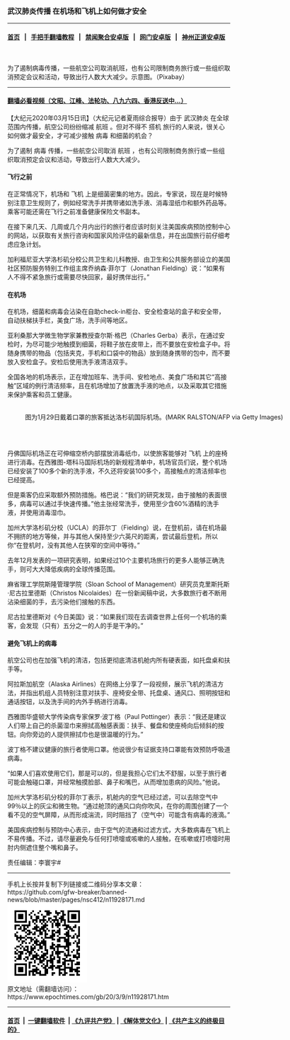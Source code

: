 ### 武汉肺炎传播 在机场和飞机上如何做才安全
------------------------

#### [首页](https://github.com/gfw-breaker/banned-news/blob/master/README.md) &nbsp;&nbsp;|&nbsp;&nbsp; [手把手翻墙教程](https://github.com/gfw-breaker/guides/wiki) &nbsp;&nbsp;|&nbsp;&nbsp; [禁闻聚合安卓版](https://github.com/gfw-breaker/bn-android) &nbsp;&nbsp;|&nbsp;&nbsp; [网门安卓版](https://github.com/oGate2/oGate) &nbsp;&nbsp;|&nbsp;&nbsp; [神州正道安卓版](https://github.com/SzzdOgate/update) 



<div><img alt="" class="aligncenter wp-post-image" src="https://i.epochtimes.com/assets/uploads/2019/08/plane-841441_1920-600x400.jpg"/>
<div class="red16 caption">
 <p>
  为了遏制病毒传播，一些航空公司取消航班，也有公司限制商务旅行或一些组织取消预定会议和活动，导致出行人数大大减少。示意图。（Pixabay）
 </p>
</div>
</div><hr/>

#### [翻墙必看视频（文昭、江峰、法轮功、八九六四、香港反送中...）](https://github.com/gfw-breaker/banned-news/blob/master/pages/link3.md)

<div><p>
 【大纪元2020年03月15日讯】（大纪元记者夏雨综合报导）由于
 <ok href="https://www.epochtimes.com/gb/tag/%E6%AD%A6%E6%B1%89%E8%82%BA%E7%82%8E.html">
  武汉肺炎
 </ok>
 在全球范围内传播，航空公司纷纷缩减
 <ok href="https://www.epochtimes.com/gb/tag/%E8%88%AA%E7%8F%AD.html">
  航班
 </ok>
 。但对不得不
 <ok href="https://www.epochtimes.com/gb/tag/%E6%90%AD%E6%9C%BA.html">
  搭机
 </ok>
 旅行的人来说，很关心如何做才最安全，才可减少接触
 <ok href="https://www.epochtimes.com/gb/tag/%E7%97%85%E6%AF%92.html">
  病毒
 </ok>
 和细菌的机会？
</p>
<p>
 为了遏制
 <ok href="https://www.epochtimes.com/gb/tag/%E7%97%85%E6%AF%92.html">
  病毒
 </ok>
 传播，一些航空公司取消
 <ok href="https://www.epochtimes.com/gb/tag/%E8%88%AA%E7%8F%AD.html">
  航班
 </ok>
 ，也有公司限制商务旅行或一些组织取消预定会议和活动，导致出行人数大大减少。
</p>
<h4>
 飞行之前
</h4>
<p>
 在正常情况下，机场和
 <ok href="https://www.epochtimes.com/gb/tag/%E9%A3%9E%E6%9C%BA.html">
  飞机
 </ok>
 上是细菌密集的地方。因此，专家说，现在是时候特别注意卫生规则了，例如经常洗手并携带诸如洗手液、消毒湿纸巾和额外药品等。乘客可能还需在飞行之前准备健康保险文书副本。
</p>
<p>
 在接下来几天、几周或几个月内出行的旅行者应该时刻关注美国疾病预防控制中心的网站，以获取有关旅行咨询和国家风险评估的最新信息，并在出国旅行前仔细考虑应急计划。
</p>
<p>
 加利福尼亚大学洛杉矶分校公共卫生和儿科教授、由卫生和公共服务部设立的美国社区预防服务特别工作组主席乔纳森·菲尔丁（Jonathan Fielding）说：“如果有人不得不紧急旅行或需要尽快回家，最好携伴出行。”
</p>
<h4>
 在机场
</h4>
<p>
 在机场，细菌和病毒会沾染在自助check-in柜台、安全检查站的盒子和安全带，自动扶梯扶手栏，美食广场，洗手间等地区。
</p>
<p>
 亚利桑那大学微生物学家兼教授查尔斯·格巴（Charles Gerba）表示，在通过安检时，为尽可能少地触摸到细菌，将鞋子放在皮带上，而不要放在安检盒子中。将随身携带的物品（包括夹克，手机和口袋中的物品）放到随身携带的包中，而不要放入安检盒子。安检后使用洗手液清洁双手。
</p>
<p>
 全国各地的机场表示，正在增加班车、洗手间、安检地点、美食广场和其它“高接触”区域的例行清洁频率，且在机场增加了放置洗手液的地点，以及采取其它措施来保护乘客和员工健康。
</p>
<figure class="wp-caption aligncenter" id="attachment_11837413" style="width: 600px">
 <ok href="http://i.epochtimes.com/assets/uploads/2020/02/GettyImages-1197378764-1.jpg">
  <img alt="" class="size-large wp-image-11837413" src="http://i.epochtimes.com/assets/uploads/2020/02/GettyImages-1197378764-1-600x443.jpg"/>
 </ok>
 <br/><figcaption class="wp-caption-text">
  图为1月29日戴着口罩的旅客抵达洛杉矶国际机场。(MARK RALSTON/AFP via Getty Images)
 </figcaption><br/>
</figure><br/>
<p>
 丹佛国际机场正在可伸缩空桥内部摆放消毒纸巾，以使旅客能够对
 <ok href="https://www.epochtimes.com/gb/tag/%E9%A3%9E%E6%9C%BA.html">
  飞机
 </ok>
 上的座椅进行消毒。在西雅图-塔科马国际机场的新规程清单中，机场官员们说，整个机场已经安装了100多个新的洗手液，不久还将安装100多个，高接触点的清洁频率也已经提高。
</p>
<p>
 但是乘客仍应采取额外预防措施。格巴说：“我们的研究发现，由于接触的表面很多，病毒可以通过手快速传播。”他主张经常洗手，使用至少含60%酒精的洗手液，并使用消毒湿巾。
</p>
<p>
 加州大学洛杉矶分校（UCLA）的菲尔丁（Fielding）说，在登机前，请在机场最不拥挤的地方等候，并与其他人保持至少六英尺的距离，尝试最后登机，所以你“在登机时，没有其他人在狭窄的空间中等待。”
</p>
<p>
 去年12月发表的一项研究表明，如果经过10个主要机场旅行的更多人能够正确洗手，则可大大降低疾病的全球传播范围。
</p>
<p>
 麻省理工学院斯隆管理学院（Sloan School of Management）研究员克里斯托斯·尼古拉里德斯（Christos Nicolaides）在一份新闻稿中说，大多数旅行者不断用沾染细菌的手，去污染他们接触的东西。
</p>
<p>
 尼古拉里德斯对《今日美国》说：“如果我们现在去调查世界上任何一个机场的乘客，会发现（只有）五分之一的人的手是干净的。”
</p>
<h4>
 避免飞机上的病毒
</h4>
<p>
 航空公司也在加强飞机的清洁，包括更彻底清洁机舱内所有硬表面，如托盘桌和扶手等。
</p>
<p>
 阿拉斯加航空（Alaska Airlines）在网络上分享了一段视频，展示飞机的清洁方法，并指出机组人员特别注意对扶手、座椅安全带、托盘桌、通风口、照明按钮和通话按钮，以及洗手间的内外手柄进行消毒。
</p>
<div class="video_fit_container">
</div>
<p>
 西雅图华盛顿大学传染病专家保罗·波丁格（Paul Pottinger）表示：“我还是建议人们带上自己的杀菌湿巾来擦拭高触感表面：扶手、餐盘和使座椅向后倾斜的按钮。向你旁边的人提供擦拭巾也是很温暖的行为。”
</p>
<p>
 波丁格不建议健康的旅行者使用口罩。他说很少有证据支持口罩能有效预防呼吸道病毒。
</p>
<p>
 “如果人们喜欢使用它们，那是可以的，但是我担心它们太不舒服，以至于旅行者可能会触碰口罩，并经常触摸脸部、鼻子和嘴巴，从而增加患病的风险。”他说。
</p>
<p>
 加州大学洛杉矶分校的菲尔丁表示，机舱内的空气已经过滤，可以去除空气中99％以上的灰尘和微生物。“通过舱顶的通风口向你吹风，在你的周围创建了一个看不见的空气屏障，从而形成湍流，同时阻挡了（空气中）可能含有病毒的液滴。”
</p>
<p>
 美国疾病控制与预防中心表示，由于空气的流通和过滤方式，大多数病毒在飞机上不易传播。不过，请尽量避免与任何打喷嚏或咳嗽的人接触，在咳嗽或打喷嚏时用肘内侧遮住整个嘴和鼻子。
</p>
<p>
 责任编辑：李寰宇#
</p>
</div>
<hr/>
手机上长按并复制下列链接或二维码分享本文章：<br/>
https://github.com/gfw-breaker/banned-news/blob/master/pages/nsc412/n11928171.md <br/>
<a href='https://github.com/gfw-breaker/banned-news/blob/master/pages/nsc412/n11928171.md'><img src='https://github.com/gfw-breaker/banned-news/blob/master/pages/nsc412/n11928171.md.png'/></a> <br/>
原文地址（需翻墙访问）：https://www.epochtimes.com/gb/20/3/9/n11928171.htm


------------------------
#### [首页](https://github.com/gfw-breaker/banned-news/blob/master/README.md) &nbsp;|&nbsp; [一键翻墙软件](https://github.com/gfw-breaker/nogfw/blob/master/README.md) &nbsp;| [《九评共产党》](https://github.com/gfw-breaker/9ping.md/blob/master/README.md#九评之一评共产党是什么) | [《解体党文化》](https://github.com/gfw-breaker/jtdwh.md/blob/master/README.md) | [《共产主义的终极目的》](https://github.com/gfw-breaker/gczydzjmd.md/blob/master/README.md)


<img src='http://gfw-breaker.win/banned-news/pages/nsc412/n11928171.md' width='0px' height='0px'/>